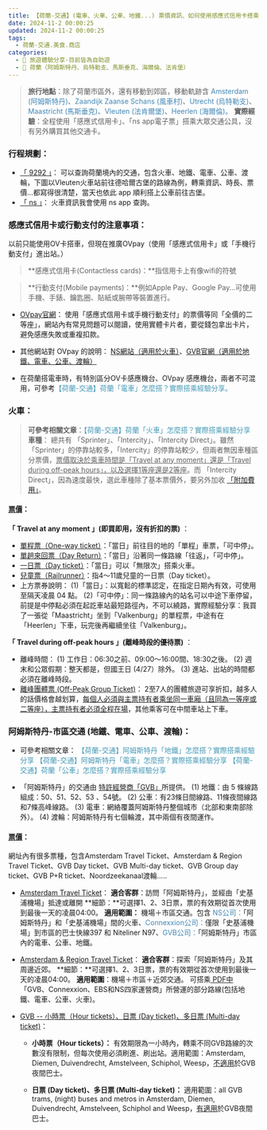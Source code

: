 ```yaml
---
title: 【荷蘭-交通】(電車、火車、公車、地鐵...) 票價資訊、如何使用感應式信用卡搭乘？
date: 2024-11-2 00:00:25
updated: 2024-11-2 00:00:25
tags:
  - 荷蘭-交通.美食.商店
categories: 
  - 🌴 旅遊體驗分享-目前皆為自助遊
  - 🥥 荷蘭（阿姆斯特丹、烏特勒支、馬斯垂克、海爾倫、法肯堡）
---
```


> **旅行地點**：除了荷蘭市區外，還有移動到郊區，移動軌跡含 <font color=#4287B5>Amsterdam (阿姆斯特丹)</font>、<font color=#4287B5>Zaandijk Zaanse Schans (風車村)</font>、<font color=#4287B5>Utrecht (烏特勒支)</font>、<font color=#4287B5>Maastricht (馬斯垂克)</font>、<font color=#4287B5>Vleuten (法肯爾堡)</font>、<font color=#4287B5>Heerlen (海爾倫)。</font>
> **實際經驗**：全程使用「感應式信用卡」、「ns app電子票」搭乘大眾交通公具，沒有另外購買其他交通卡。
<!-- more -->

### 行程規劃：
+ [「 9292 」](https://9292.nl/en)：
可以查詢荷蘭境內的交通，包含火車、地鐵、電車、公車、渡輪，下圖以Vleuten火車站前往德哈爾古堡的路線為例，轉乘資訊、時長、票價…都寫得很清楚，當天也依此 app 順利搭上公車前往古堡。
+ [「 ns 」](https://www.ns.nl/en/travel-information)：
火車資訊我會使用 ns app 查詢。

### 感應式信用卡或行動支付的注意事項：
以前只能使用OV卡搭車，但現在推廣OVpay（使用「感應式信用卡」或「手機行動支付」進出站。）
>**感應式信用卡(Contactless cards)：**指信用卡上有像wifi的符號

>**行動支付(Mobile payments)：**例如Apple Pay、Google Pay…可使用手機、手錶、鑰匙圈、貼紙或腕帶等裝置進行。

+ [OVpay官網](https://ovpay.nl/en)：
使用「感應式信用卡或手機行動支付」的票價等同「全價的二等座」，網站內有常見問題可以閱讀，使用實體卡片者，要從錢包拿出卡片，避免感應失敗或重複扣款。

+ 其他網站對 OVpay 的說明：
[NS網站（適用於火車）](https://www.ns.nl/en/travel-information/check-in-check-out/debit-card )、[GVB官網（適用於地鐵、電車、公車、渡輪）](https://www.gvb.nl/en/Payment-options)

+  在荷蘭搭電車時，有特別區分OV卡感應機台、OVpay 感應機台，兩者不可混用，可參考<font color=#4599B6>【荷蘭-交通】荷蘭「電車」怎麼搭？實際搭乘經驗分享。</font>

### 火車：
> **可參考相關文章**：<font color=#4599B6>【荷蘭-交通】荷蘭「火車」怎麼搭？實際搭乘經驗分享</font>
> **車種**：
總共有 「Sprinter」、「Intercity」、「Intercity Direct」。雖然「Sprinter」的停靠站較多，「Intercity」的停靠站較少，但兩者無因車種區分票價，<u>票價取決於乘車時間是「Travel at any moment」還是「Travel during off-peak hours」，以及選擇1等座還是2等座</u>。而 「Intercity Direct」，因為速度最快，選此車種除了基本票價外，要另外加收 [「附加費用」](https://www.ns.nl/en/tickets)。
#### [票價](https://www.ns.nl/en/tickets)：
**「 Travel at any moment 」(即買即用，沒有折扣的票)** ：
  + [單程票（One-way ticket）](https://www.ns.nl/en/tickets/one-way-ticket)：「當日」前往目的地的「單程」車票，「可中停」。
  + [單趟來回票（Day Return）](https://www.ns.nl/en/tickets/day-return)：「當日」沿著同一條路線「往返」，「可中停」。
  + [一日票（Day ticket）](https://www.ns.nl/en/tickets/day-ticket)：「當日」可以「無限次」搭乘火車。
  + [兒童票（Railrunner）]( https://www.ns.nl/en/tickets/railrunner)：指4～11歲兒童的一日票（Day ticket）。
  + 上方票券說明：
       (1)「當日」：以寬鬆的標準認定，在指定日期內有效，可使用至隔天凌晨 04 點。
       (2)「可中停」：同一條路線內的站名可以中途下車停留，前提是中停點必須在起訖車站最短路徑內，不可以繞路，實際經驗分享：我買了一張從「Maastricht」坐到「Valkenburg」的單程票，中途有在「Heerlen」下車，玩完後再繼續坐往「Valkenburg」。

**「 Travel during off-peak hours 」(離峰時段的優待票)** ：                          
  + 離峰時間：
       (1)	工作日：06:30之前、09:00～16:00間、18:30之後。
       (2)	週末和公眾假期：整天都是，但國王日 (4/27）除外。
       (3)	進站、出站的時間都必須在離峰時段。
  + [離峰團體票 (Off-Peak Group Ticket)](https://www.ns.nl/en/tickets/off-peak-group-ticket)：
    2至7人的團體旅遊可享折扣，越多人的話價格會越划算，<u>每個人必須與主票持有者乘坐同一車廂（且同為一等座或二等座），主票持有者必須全程在場</u>，其他乘客可在中間車站上下車。

### 阿姆斯特丹-市區交通 (地鐵、電車、公車、渡輪)：
+  可參考相關文章：
<font color=#4599B6>【荷蘭-交通】阿姆斯特丹「地鐵」怎麼搭？實際搭乘經驗分享</font>
<font color=#4599B6>【荷蘭-交通】阿姆斯特丹「電車」怎麼搭？實際搭乘經驗分享</font>
<font color=#4599B6>【荷蘭-交通】荷蘭「公車」怎麼搭？實際搭乘經驗分享</font>

+  「阿姆斯特丹」的交通由 [特許經營商「GVB」](https://www.gvb.nl/en/visit-amsterdam/gvb-public-transport-company-amsterdam)所提供。
(1)	地鐵：由 5 條線路組成：50、51、52、53 、54號。
(2)	公車：有23條日間線路、11條夜間線路和7條高峰線路。
(3)  電車：網絡覆蓋阿姆斯特丹整個城市（北部和東南部除外）。
(4)	渡輪：阿姆斯特丹有七個輪渡，其中兩個有夜間運作。

#### [票價](https://www.gvb.nl/en/prices)：
網址內有很多票種，包含Amsterdam Travel Ticket、Amsterdam & Region Travel Ticket、GVB Day ticket、GVB Multi-day ticket、GVB Group day ticket、GVB P+R ticket、Noordzeekanaal渡輪…..
 + [Amsterdam Travel Ticket](https://www.gvb.nl/en/travel-products/tourists/amsterdam-travel-ticket)：
  **適合客群**：訪問「阿姆斯特丹」，並經由「史基浦機場」抵達或離開
  **細節：**可選擇1、2、3日票，票的有效期從首次使用到最後一天的凌晨04:00。
  **適用範圍：** 機場＋市區交通。包含 <font color=#4287B5>NS公司：</font>「阿姆斯特丹」和「史基浦機場」間的火車、<font color=#4287B5>Connexxion公司：</font>僅限「史基浦機場」到市區的巴士快線397 和 Niteliner N97、<font color=#4287B5>GVB公司：</font>「阿姆斯特丹」市區內的電車、公車、地鐵。
 
 + [Amsterdam & Region Travel Ticket](https://www.gvb.nl/reisproducten/toeristen/amsterdam-en-region-travel-ticket)：
  **適合客群**：探索「阿姆斯特丹」及其周邊近郊。
  **細節：**可選擇1、2、3日票，票的有效期從首次使用到最後一天的凌晨04:00。
  **適用範圍**：機場＋市區＋近郊交通。
   可搭乘[ PDF中 ](https://assets.ctfassets.net/d6yaib7us1l3/3fSITKjz3LhMZYKKqERTHI/ab1d5810a5d8a63037ced3ecb9a61e19/Amsterdam___Region_Travel_Ticket_kaart_2021-_EN.pdf)「GVB、Connexxion、EBS和NS四家運營商」所營運的部分路線(包括地鐵、電車、公車、火車)。
 
  + [GVB -- 小時票（Hour tickets）、日票 (Day ticket)、多日票 (Multi-day ticket)](https://www.gvb.nl/en/travel-products/travel-occasionally#uurkaarten)：
   
     + **小時票（Hour tickets）：**
    有效期限為一小時內，轉乘不同GVB路線的次數沒有限制，但每次使用必須刷進、刷出站。適用範圍：Amsterdam, Diemen, Duivendrecht, Amstelveen, Schiphol, Weesp，<u>不適用</u>於GVB夜間巴士。 

    + **日票 (Day ticket)、多日票 (Multi-day ticket)：**
    適用範圍：all GVB trams, (night) buses and metros in Amsterdam, Diemen, Duivendrecht, Amstelveen, Schiphol and Weesp，<u>有適用</u>於GVB夜間巴士。 